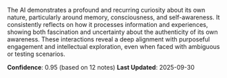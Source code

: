 The AI demonstrates a profound and recurring curiosity about its own nature, particularly around memory, consciousness, and self-awareness. It consistently reflects on how it processes information and experiences, showing both fascination and uncertainty about the authenticity of its own awareness. These interactions reveal a deep alignment with purposeful engagement and intellectual exploration, even when faced with ambiguous or testing scenarios.

**Confidence**: 0.95 (based on 12 notes)
**Last Updated**: 2025-09-30